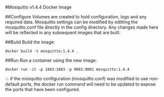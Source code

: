 #Mosquitto v1.4.4 Docker Image

##Configure
Volumes are created to hold configuration, logs and any required data.
Mosquitto settings can be modified by editting the mosquitto.conf file
directly in the config directory. Any changes made here will be reflected
in any subsequent images that are built.

##Build
Build the image:
```
docker build -t mosquitto:1.4.4 .
```

##Run
Run a container using the new image:
```
docker run -it -p 1883:1883 -p 9001:9001 mosquitto:1.4.4
```
:boom: if the mosquitto configuration (mosquitto.conf) was modified
to use non-default ports, the docker run command will need to be updated
to expose the ports that have been configured.

